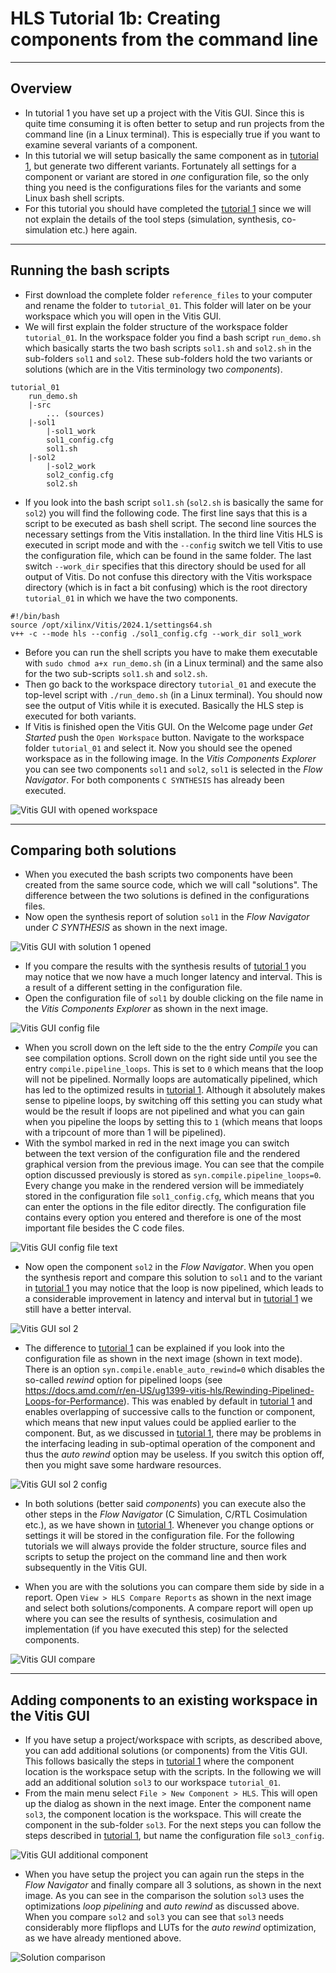 # HLS Tutorial 1b: Creating components from the command line

---
## Overview
* In tutorial 1 you have set up a project with the Vitis GUI. Since this is quite time consuming it is often better to setup and run projects from the command line (in a Linux terminal). This is especially true if you want to examine several variants of a component. 
* In this tutorial we will setup basically the same component as in [tutorial 1](tutorial_01.md), but generate two different variants. Fortunately all settings for a component or variant are stored in _one_ configuration file, so the only thing you need is the configurations files for the variants and some Linux bash shell scripts.
* For this tutorial you should have completed the [tutorial 1](tutorial_01.md) since we will not explain the details of the tool steps (simulation, synthesis, co-simulation etc.) here again.

---
## Running the bash scripts
* First download the complete folder `reference_files` to your computer and rename the folder to `tutorial_01`. This folder will later on be your workspace which you will open in the Vitis GUI.
* We will first explain the folder structure of the workspace folder `tutorial_01`. In the workspace folder you find a bash script `run_demo.sh` which basically starts the two bash scripts `sol1.sh` and `sol2.sh` in the sub-folders `sol1` and `sol2`. These sub-folders hold the two variants or solutions (which are in the Vitis terminology two _components_).

```
tutorial_01
    run_demo.sh
	|-src
        ... (sources)
	|-sol1
		|-sol1_work
		sol1_config.cfg
        sol1.sh
	|-sol2
		|-sol2_work
		sol2_config.cfg
        sol2.sh
```
* If you look into the bash script `sol1.sh` (`sol2.sh` is basically the same for `sol2`) you will find the following code. The first line says that this is a script to be executed as bash shell script. The second line sources the necessary settings from the Vitis installation. In the third line Vitis HLS is executed in script mode and with the `--config` switch we tell Vitis to use the configuration file, which can be found in the same folder. The last switch `--work_dir` specifies that this directory should be used for all output of Vitis. Do not confuse this directory with the Vitis workspace directory (which is in fact a bit confusing) which is the root directory `tutorial_01` in which we have the two components. 
 
```
#!/bin/bash
source /opt/xilinx/Vitis/2024.1/settings64.sh
v++ -c --mode hls --config ./sol1_config.cfg --work_dir sol1_work
```

* Before you can run the shell scripts you have to make them executable with `sudo chmod a+x run_demo.sh` (in a Linux terminal) and the same also for the two sub-scripts `sol1.sh` and `sol2.sh`.
* Then go back to the workspace directory `tutorial_01` and execute the top-level script with `./run_demo.sh` (in a Linux terminal). You should now see the output of Vitis while it is executed. Basically the HLS step is executed for both variants.
* If Vitis is finished open the Vitis GUI. On the Welcome page under _Get Started_ push the `Open Workspace` button. Navigate to the workspace folder `tutorial_01` and select it. Now you should see the opened workspace as in the following image. In the _Vitis Components Explorer_ you can see two components `sol1` and `sol2`, `sol1` is selected in the _Flow Navigator_. For both components `C SYNTHESIS` has already been executed. 

![Vitis GUI with opened workspace](images/hls_30.png)
 
---
## Comparing both solutions
* When you executed the bash scripts two components have been created from the same source code, which we will call "solutions". The difference between the two solutions is defined in the configurations files. 
* Now open the synthesis report of solution `sol1` in the _Flow Navigator_ under _C SYNTHESIS_ as shown in the next image. 

![Vitis GUI with solution 1 opened](images/hls_31.png)

* If you compare the results with the synthesis results of [tutorial 1](tutorial_01.md#c-synthesis) you may notice that we now have a much longer latency and interval. This is a result of a different setting in the configuration file. 
* Open the configuration file of `sol1` by double clicking on the file name in the _Vitis Components Explorer_ as shown in the next image. 

![Vitis GUI config file](images/hls_32.png)

* When you scroll down on the left side to the the entry _Compile_ you can see compilation options. Scroll down on the right side until you see the entry `compile.pipeline_loops`. This is set to `0` which means that the loop will not be pipelined. Normally loops are automatically pipelined, which has led to the optimized results in [tutorial 1](tutorial_01.md#c-synthesis). Although it absolutely makes sense to pipeline loops, by switching off this setting you can study what would be the result if loops are not pipelined and what you can gain when you pipeline the loops by setting this to `1` (which means that loops with a tripcount of more than 1 will be pipelined).
* With the symbol marked in red in the next image you can switch between the text version of the configuration file and the rendered graphical version from the previous image. You can see that the compile option discussed previously is stored as `syn.compile.pipeline_loops=0`. Every change you make in the rendered version will be immediately stored in the configuration file `sol1_config.cfg`, which means that you can enter the options in the file editor directly. The configuration file contains every option you entered and therefore is one of the most important file besides the C code files.  

![Vitis GUI config file text](images/hls_33.png)

* Now open the component `sol2` in the _Flow Navigator_. When you open the synthesis report and compare this solution to `sol1` and to the variant in [tutorial 1](tutorial_01.md#c-synthesis) you may notice that the loop is now pipelined, which leads to a considerable improvement in latency and interval but in [tutorial 1](tutorial_01.md#c-synthesis) we still have a better interval.  

![Vitis GUI sol 2](images/hls_34.png)

* The difference to [tutorial 1](tutorial_01.md#c-synthesis) can be explained if you look into the configuration file as shown in the next image (shown in text mode). There is an option `syn.compile.enable_auto_rewind=0` which disables the so-called _rewind_ option for pipelined loops (see https://docs.amd.com/r/en-US/ug1399-vitis-hls/Rewinding-Pipelined-Loops-for-Performance). This was enabled by default in [tutorial 1](tutorial_01.md#c-synthesis) and enables overlapping of successive calls to the function or component, which means that new input values could be applied earlier to the component. But, as we discussed in [tutorial 1](tutorial_01.md#crtl-cosimulation), there may be problems in the interfacing leading in sub-optimal operation of the component and thus the _auto rewind_ option may be useless. If you switch this option off, then you might save some hardware resources.

![Vitis GUI sol 2 config](images/hls_35.png)

* In both solutions (better said _components_) you can execute also the other steps in the _Flow Navigator_ (C Simulation, C/RTL Cosimulation etc.), as we have shown in [tutorial 1](tutorial_01.md). Whenever you change options or settings it will be stored in the configuration file. For the following tutorials we will always provide the folder structure, source files and scripts to setup the project on the command line and then work subsequently in the Vitis GUI.

* When you are with the solutions you can compare them side by side in a report. Open `View > HLS Compare Reports` as shown in the next image and select both solutions/components. A compare report will open up where you can see the results of synthesis, cosimulation and implementation (if you have executed this step) for the selected components.

![Vitis GUI compare](images/hls_36.png)


---
## Adding components to an existing workspace in the Vitis GUI
* If you have setup a project/workspace with scripts, as described above, you can add additional solutions (or components) from the Vitis GUI. This follows basically the steps in [tutorial 1](tutorial_01.md#creating-a-hls-component) where the component location is the workspace setup with the scripts. In the following we will add an additional solution `sol3` to our workspace `tutorial_01`.
* From the main menu select `File > New Component > HLS`.  This will open up the dialog as shown in the next image. Enter the component name `sol3`, the component location is the workspace. This will create the component in the sub-folder `sol3`. For the next steps you can follow the steps described in [tutorial 1](tutorial_01.md#creating-a-hls-component), but name the configuration file `sol3_config`.

![Vitis GUI additional component](images/hls_37.png)

* When you have setup the project you can again run the steps in the _Flow Navigator_ and finally compare all 3 solutions, as shown in the next image. As you can see in the comparison the solution `sol3` uses the optimizations _loop pipelining_ and _auto rewind_ as discussed above. When you compare `sol2` and `sol3` you can see that `sol3` needs considerably more flipflops and LUTs for the _auto rewind_ optimization, as we have already mentioned above. 

![Solution comparison](images/hls_38.png)

